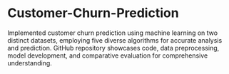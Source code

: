 # Customer-Churn-Prediction
Implemented customer churn prediction using machine learning on two distinct datasets, employing five diverse algorithms for accurate analysis and prediction. GitHub repository showcases code, data preprocessing, model development, and comparative evaluation for comprehensive understanding.
